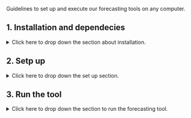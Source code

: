 Guidelines to set up and execute our forecasting tools on any computer.

## 1. Installation and dependecies
<details>
<summary>Click here to drop down the section about installation.</summary>
    
### To get our Sidfex-NextsimF tool:

        git clone https://github.com/datlas-ocean/Sidfex-NextsimF.git

#### `copernicusmarine`
- If you do not already have a user at `copernicusmarine`, registrer [here](https://data.marine.copernicus.eu/register). This can take a few days.

- Install the [copernicusmarine Toolbox](https://help.marine.copernicus.eu/en/collections/9080063-copernicus-marine-toolbox) via `mamba`, `conda` or `pip`:


    - `pip`:

        python -m pip install copernicusmarine 
        python -m pip install copernicusmarine --upgrade
      
    - `mamba`:
        1. Open the *Miniforge Prompt*  to create a new environment (could be anything, but let's call it `copernicusmarine`) and install the `copernicusmarine` Toolbox from conda-forge:

                mamba create --name copernicusmarine conda-forge::copernicusmarine --yes

        2. Activate the newly created environment (called `copernicusmarine`) to use the Toolbox (either for the CLI or PythonAPI):

                mamba activate copernicusmarine

    - `conda`:
        1.  Install the `copernicusmarine` Toolbox from PyPI:

                    python -m pip install copernicusmarine


  As of today (26. April 2024), the latest version is `copernicusmarine-1.1.1`. You can check which version you have by running `copernicusmarine --version` or `copernicusmarine -V` in your command line interface in  your terminal.

#### `wget`
- Can be installed using [homebrew](https://brew.sh):

        brew install wget

#### `sitrack`
- clone [`sitrack`](https://github.com/brodeau/sitrack) into the `<somewhere>` directory on your computer

        cd <somewhere>/
        git clone https://github.com/brodeau/sitrack.git

- make `python` able to locate the sitrack modules, so add the following line to your `.bashrc`, `.profile`, or equivalent:

        export PYTHONPATH=<absolute_path_to_somewhere>/sitrack:${PYTHONPATH}

#### `mojito`
- clone [`mojito`](https://github.com/brodeau/mojito) into the `<somewhere>` directory on your computer

        cd <somewhere>/
        git clone git@github.com:brodeau/mojito.git

- make `python` able to locate the mojito modules, so add the following line to your `.bashrc`, `.profile`, or equivalent:

        export PYTHONPATH=<absolute_path_to_somewhere>/mojito:${PYTHONPATH}

#### `python-basemap` and `climporn` package
Required if you want to use the plotting functionality (usually triggered with `iplot=1` in the various scripts in `sitrack`).

[Climporn](https://github.com/brodeau/climporn) is available here.

</details>

## 2. Setp up
<details>
<summary>Click here to drop down the set up section.</summary>

</details>

## 3. Run the tool
<details>
<summary>Click here to drop down the  section to run the forecasting tool.</summary>

</details>
